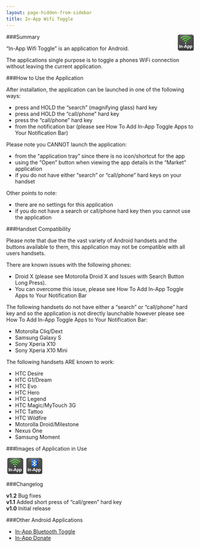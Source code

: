 ```yaml
---
layout: page-hidden-from-sidebar
title: In-App Wifi Toggle
---
```

<img style="float: right" src="/images/in-app-wifi-toggle/icon.png" />

###Summary

“In-App Wifi Toggle” is an application for Android.

The applications single purpose is to toggle a phones WiFi connection without leaving the current application.

###How to Use the Application

After installation, the application can be launched in one of the following ways:

- press and HOLD the “search” (magnifying glass) hard key
- press and HOLD the “call/phone” hard key
- press the “call/phone” hard key
- from the notification bar (please see How To Add In-App Toggle Apps to Your Notification Bar)

Please note you CANNOT launch the application:

- from the “application tray” since there is no icon/shortcut for the app
- using the “Open” button when viewing the app details in the “Market” application
- if you do not have either “search” or “call/phone” hard keys on your handset

Other points to note:

- there are no settings for this application
- if you do not have a search or call/phone hard key then you cannot use the application

###Handset Compatibility

Please note that due the the vast variety of Android handsets and the buttons available to them, this application may not be compatible with all users handsets.

There are known issues with the following phones:

- Droid X (please see Motorolla Droid X and Issues with Search Button Long Press).
- You can overcome this issue, please see How To Add In-App Toggle Apps to Your Notification Bar

The following handsets do not have either a “search” or “call/phone” hard key and so the application is not directly launchable however please see How To Add In-App Toggle Apps to Your Notification Bar:

- Motorolla Cliq/Dext
- Samsung Galaxy S
- Sony Xperia X10
- Sony Xperia X10 Mini

The following handsets ARE known to work:

- HTC Desire
- HTC G1/Dream
- HTC Evo
- HTC Hero
- HTC Legend
- HTC Magic/MyTouch 3G
- HTC Tattoo
- HTC Wildfire
- Motorolla Droid/Milestone
- Nexus One
- Samsung Moment

###Images of Application in Use

![In-App Wifi Toggle Screenshot 1](/images/in-app-wifi-toggle/icon.png)
![In-App Bluetooth Toggle Screenshot 2](/images/in-app-bluetooth-toggle/icon.png)

###Changelog

**v1.2** Bug fixes  
**v1.1** Added short press of “call/green” hard key  
**v1.0** Initial release  

###Other Android Applications

- [In-App Bluetooth Toggle](/android/in-app-bluetooth-toggle/)
- [In-App Donate](/android/in-app-donate/)
